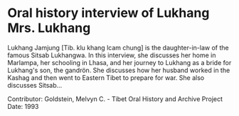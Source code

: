 # Oral history interview of Lukhang Mrs. Lukhang


Lukhang Jamjung [Tib. klu khang lcam chung] is the daughter-in-law of the famous Sitsab Lukhangwa. In this interview, she discusses her home in Marlampa, her schooling in Lhasa, and her journey to Lukhang as a bride for Lukhang's son, the gandrön. She discusses how her husband worked in the Kashag and then went to Eastern Tibet to prepare for war. She also discusses Sitsab...


Contributor:
                        Goldstein, Melvyn C. - Tibet Oral History and Archive Project  
Date:
1993  
